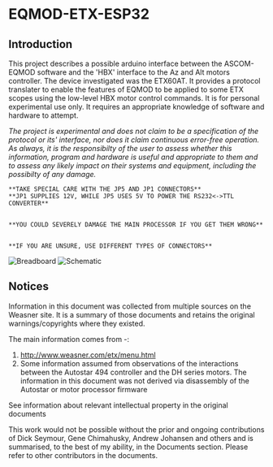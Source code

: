 # EQMOD-ETX-ESP32
## Introduction
This project describes a possible arduino interface between the ASCOM-EQMOD software and the 'HBX' interface to the Az and Alt motors controller. The device investigated was the ETX60AT. It provides a protocol translater to enable the features of EQMOD to be applied to some ETX scopes using the low-level HBX motor control commands. It is for personal experimental use only. It requires an appropriate knowledge of software and hardware to attempt. 
  
*The project is experimental and does not claim to be a specification of the protocol or its' interface, nor does it claim continuous error-free operation. As always, it is the responsibilty of the user to assess whether this information, program and hardware is useful and appropriate to them and to assess any likely impact on their systems and equipment, including the possibilty of any damage.*  

    **TAKE SPECIAL CARE WITH THE JP5 AND JP1 CONNECTORS**  
    **JP1 SUPPLIES 12V, WHILE JP5 USES 5V TO POWER THE RS232<->TTL CONVERTER**  


    **YOU COULD SEVERELY DAMAGE THE MAIN PROCESSOR IF YOU GET THEM WRONG**  


    **IF YOU ARE UNSURE, USE DIFFERENT TYPES OF CONNECTORS**

![Breadboard](https://github.com/ozarchie/EQMOD-ETX/blob/master/Documentation/images/EQG2HBXESP32_bb.png)
![Schematic](https://github.com/ozarchie/EQMOD-ETX/blob/master/Documentation/images/EQG2HBXESP32_schem.png)

## Notices
Information in this document was collected from multiple sources on the Weasner site. It is a summary of those documents and retains the original warnings/copyrights where they existed.  

The main information comes from -:
1. http://www.weasner.com/etx/menu.html    
2. Some information assumed from observations of the interactions between the Autostar 494 controller and the DH series motors. The information in this document was not derived via disassembly of the Autostar or motor processor firmware    

See information about relevant intellectual property in the original documents   

This work would not be possible without the prior and ongoing contributions of Dick Seymour, Gene Chimahusky, Andrew Johansen and others and is summarised, to the best of my ability, in the Documents section. Please refer to other contributors in the documents.
 
